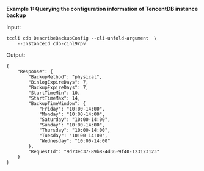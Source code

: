**Example 1: Querying the configuration information of TencentDB instance backup**



Input: 

```
tccli cdb DescribeBackupConfig --cli-unfold-argument  \
    --InstanceId cdb-c1nl9rpv
```

Output: 
```
{
    "Response": {
        "BackupMethod": "physical",
        "BinlogExpireDays": 7,
        "BackupExpireDays": 7,
        "StartTimeMin": 10,
        "StartTimeMax": 14,
        "BackupTimeWindow": {
            "Friday": "10:00-14:00",
            "Monday": "10:00-14:00",
            "Saturday": "10:00-14:00",
            "Sunday": "10:00-14:00",
            "Thursday": "10:00-14:00",
            "Tuesday": "10:00-14:00",
            "Wednesday": "10:00-14:00"
        },
        "RequestId": "9d73ec37-89b8-4d36-9f40-123123123"
    }
}
```

